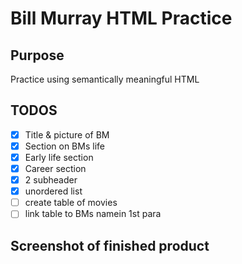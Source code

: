# Bill Murray HTML Practice

## Purpose
Practice using semantically meaningful HTML

## TODOS
- [x] Title & picture of BM
- [x] Section on BMs life
- [x] Early life section
- [x] Career section
- [x] 2 subheader
- [x] unordered list
- [ ] create table of movies
- [ ] link table to BMs namein 1st para

## Screenshot of finished product

